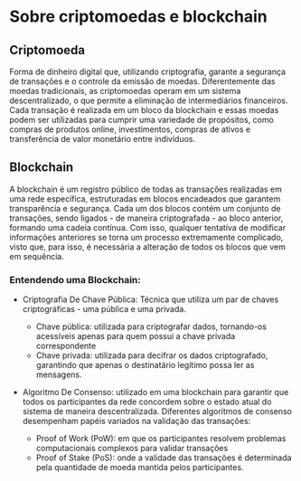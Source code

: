 # Sobre criptomoedas e blockchain 

## Criptomoeda

Forma de dinheiro digital que, utilizando criptografia, garante a segurança de transações e o controle da emissão de moedas. Diferentemente das moedas tradicionais, as criptomoedas operam em um sistema descentralizado, o que permite a eliminação de intermediários financeiros. Cada transação é realizada em um bloco da blockchain e essas moedas podem ser utilizadas para cumprir uma variedade de propósitos, como compras de produtos online, investimentos, compras de ativos e transferência de valor monetário entre indivíduos.

## Blockchain

A blockchain é um registro público de todas as transações realizadas em uma rede específica, estruturadas em blocos encadeados que garantem transparência e segurança. Cada um dos blocos contém um conjunto de transações, sendo ligados - de maneira criptografada - ao bloco anterior, formando uma cadeia contínua. Com isso, qualquer tentativa de modificar informações anteriores se torna um processo extremamente complicado, visto que, para isso, é necessária a alteração de todos os blocos que vem em sequência.

### Entendendo uma Blockchain: 

* Criptografia De Chave Pública: Técnica que utiliza um par de chaves criptográficas - uma pública e uma privada.
    * Chave pública: utilizada para criptografar dados, tornando-os acessíveis apenas para quem possui a chave privada correspondente
    * Chave privada: utilizada para decifrar os dados criptografado, garantindo que apenas o destinatário legítimo possa ler as mensagens.


* Algoritmo De Consenso: utilizado em uma blockchain para garantir que todos os participantes da rede concordem sobre o estado atual do sistema de maneira descentralizada. Diferentes algoritmos de consenso desempenham papéis variados na validação das transações:
    * Proof of Work (PoW): em que os participantes resolvem problemas computacionais complexos para validar transações
    * Proof of Stake (PoS): onde a validade das transações é determinada pela quantidade de moeda mantida pelos participantes.